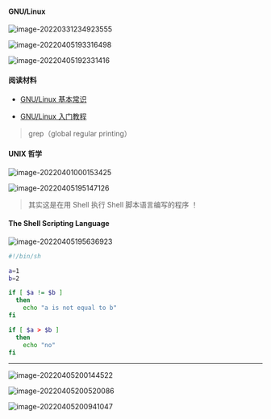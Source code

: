 #### GNU/Linux

![image-20220331234923555](https://aliyun-oss-lpj.oss-cn-qingdao.aliyuncs.com/images/by-picgo/image-20220331234923555.png)

![image-20220405193316498](https://aliyun-oss-lpj.oss-cn-qingdao.aliyuncs.com/images/by-picgo/image-20220405193316498.png)

![image-20220405192331416](https://aliyun-oss-lpj.oss-cn-qingdao.aliyuncs.com/images/by-picgo/image-20220405192331416.png)

#### 阅读材料

- [GNU/Linux 基本常识](https://linux.cn/article-6160-1.html)

- [GNU/Linux 入门教程](https://nju-projectn.github.io/ics-pa-gitbook/ics2021/linux.html)

> grep（global regular printing）

#### UNIX 哲学

![image-20220401000153425](https://aliyun-oss-lpj.oss-cn-qingdao.aliyuncs.com/images/by-picgo/image-20220401000153425.png)

![image-20220405195147126](https://aliyun-oss-lpj.oss-cn-qingdao.aliyuncs.com/images/by-picgo/image-20220405195147126.png)

> 其实这是在用 Shell 执行 Shell 脚本语言编写的程序 ！

#### The Shell Scripting Language

![image-20220405195636923](https://aliyun-oss-lpj.oss-cn-qingdao.aliyuncs.com/images/by-picgo/image-20220405195636923.png)

```bash
#!/bin/sh

a=1
b=2

if [ $a != $b ]
  then
    echo "a is not equal to b"
fi

if [ $a > $b ]
  then
    echo "no"
fi
```

---

![image-20220405200144522](https://aliyun-oss-lpj.oss-cn-qingdao.aliyuncs.com/images/by-picgo/image-20220405200144522.png)

![image-20220405200520086](https://aliyun-oss-lpj.oss-cn-qingdao.aliyuncs.com/images/by-picgo/image-20220405200520086.png)

![image-20220405200941047](https://aliyun-oss-lpj.oss-cn-qingdao.aliyuncs.com/images/by-picgo/image-20220405200941047.png)
